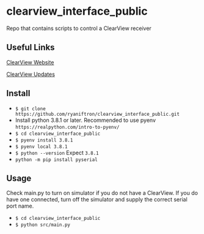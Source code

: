# clearview_interface_public

Repo that contains scripts to control a ClearView receiver

## Useful Links

[ClearView Website](http://clearview-direct.com/)

[ClearView Updates](http://proteanpaper.com/fwupdate.cgi?comp=iftrontech&manu=2)

## Install

* `$ git clone https://github.com/ryaniftron/clearview_interface_public.git`
* Install python 3.8.1 or later. Recommended to use pyenv
    `https://realpython.com/intro-to-pyenv/`
* `$ cd clearview_interface_public`
* `$ pyenv install 3.8.1`
* `$ pyenv local 3.8.1`
* `$ python --version`
    Expect `3.8.1`
* `python -m pip install pyserial`

## Usage

Check main.py to turn on simulator if you do not have a ClearView. If you do have one connected, turn off the simulator and supply the correct serial port name. 

* `$ cd clearview_interface_public`
* `$ python src/main.py`
